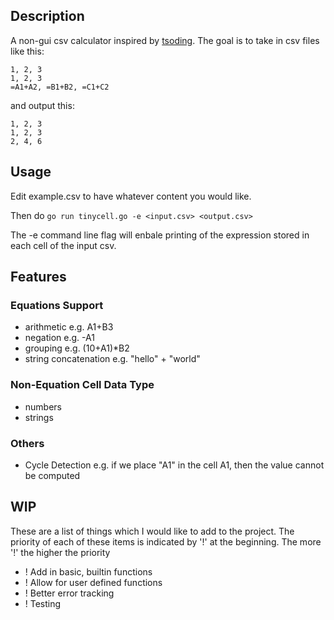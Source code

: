 ## Description
A non-gui csv calculator inspired by [tsoding](https://github.com/tsoding/minicel). The goal is to take in csv files like this:

```
1, 2, 3
1, 2, 3
=A1+A2, =B1+B2, =C1+C2
```
and output this:

```
1, 2, 3
1, 2, 3
2, 4, 6
```

## Usage
Edit example.csv to have whatever content you would like.

Then do `go run tinycell.go -e <input.csv> <output.csv>`

The -e command line flag will enbale printing of the expression stored in each cell of the input csv.

## Features
### Equations Support
- arithmetic e.g. A1+B3
- negation e.g. -A1
- grouping e.g. (10+A1)*B2
- string concatenation e.g. "hello" + "world"

### Non-Equation Cell Data Type
- numbers
- strings
### Others
- Cycle Detection e.g. if we place "A1" in the cell A1, then the value cannot be computed

## WIP
These are a list of things which I would like to add to the project. The priority of each of these items is indicated by '!' at the beginning. The more '!' the higher the priority

- ! Add in basic, builtin functions
- ! Allow for user defined functions
- ! Better error tracking
- ! Testing
